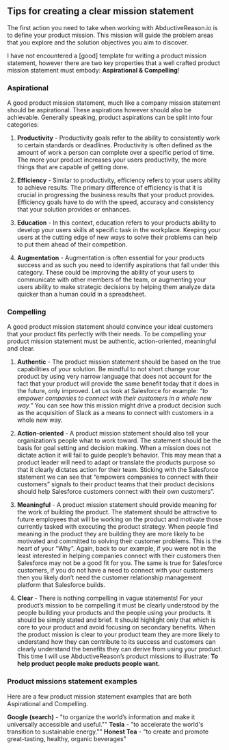 
## Tips for creating a clear mission statement

The first action you need to take when working with AbductiveReason.io is to define your product mission. This mission will guide the problem areas that you explore and the solution objectives you aim to discover.

I have not encountered a [good] template for writing a product mission statement, however there are two key properties that a well crafted product mission statement must embody: <b>Aspirational & Compelling</b>!

### Aspirational
A good product mission statement, much like a company mission statement should be aspirational. These aspirations however should also be achievable. Generally speaking, product aspirations can be split into four categories:

1. <b>Productivity</b> - Productivity goals refer to the ability to consistently work to certain standards or deadlines. Productivity is often defined as the amount of work a person can complete over a specific period of time. The more your product increases your users productivity, the more things that are capable of getting done.

2. <b>Efficiency</b> - Similar to productivity, efficiency refers to your users ability to achieve results. The primary difference of efficiency is that it is crucial in progressing the business results that your product provides. Efficiency goals have to do with the speed, accuracy and consistency that your solution provides or enhances.

3. <b>Education</b> - In this context, education refers to your products ability to develop your users skills at specific task in the workplace. Keeping your users at the cutting edge of new ways to solve their problems can help to put them ahead of their competition.

4. <b>Augmentation</b> - Augmentation is often essential for your products success and as such you need to identify aspirations that fall under this category. These could be improving the ability of your users to communicate with other members of the team, or augmenting your users ability to make strategic decisions by helping them analyze data quicker than a human could in a spreadsheet.

### Compelling

A good product mission statement should convince your ideal customers that  your product fits perfectly with their needs. To be compelling your product mission statement must be authentic, action-oriented, meaningful and clear.

1) <b>Authentic</b> - The product mission statement should be based on the true capabilities of your solution. Be mindful to not short change your product by using very narrow language that does not account for the fact that your product will provide the same benefit today that it does in the future, only improved.  Let us look at Salesforce for example: <i>“to empower companies to connect with their customers in a whole new way.”</i> You can see how this mission might drive a product decision such as the acquisition of Slack as a means to connect with customers in a whole new way.

2) <b>Action-oriented</b> - A product mission statement should also tell your organization’s people what to work toward. The statement should be the basis for goal setting and decision making. When a mission does not dictate action it will fail to guide people’s behavior. This may mean that a product leader will need to adapt or translate the products purpose so that it clearly dictates action for their team. Sticking with the Salesforce statement we can see that “empowers companies to connect with their customers” signals to their product teams that their product decisions should help Salesforce customers connect with their own customers”.

3) <b>Meaningful</b> - A product mission statement should provide meaning for the work of  building the product. The statement should be attractive to future employees that will be working on the product and motivate those currently tasked with executing the product strategy. When people find meaning in the product they are building they are more likely to be motivated and committed to solving their customer problems. This is the heart of your  “Why”. Again, back to our example, if you were not in the least interested in helping companies connect with their customers then Salesforce may not be a good fit for you. The same is true for Salesforce customers, if you do not have a need to connect with your customers then you likely don’t need the customer relationship management platform that Salesforce builds.

4) <b>Clear</b> - There is nothing compelling in vague statements! For your product’s mission to be compelling it must be clearly understood by the people building your products and the people using your products. It should be simply stated and brief. It should highlight only that which is core to your product and avoid focusing on secondary benefits. When the product mission is clear to your product team they are more likely to understand how they can contribute to its success and customers can clearly understand the benefits they can derive from using your product. This time I will use AbductiveReason’s product missions to illustrate: <b>To help product people make products people want.</b>


### Product missions statement examples

Here are a few product mission statement examples that are both Aspirational and Compelling.

<b>Google (search)</b> - "to organize the world’s information and make it universally accessible and useful.""
<b>Tesla</b> - "to accelerate the world's transition to sustainable energy.""
<b>Honest Tea</b> - "to create and promote great-tasting, healthy, organic beverages"
